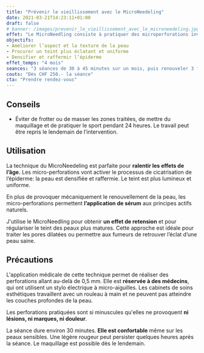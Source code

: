 ```yaml
---
title: "Prévenir le vieillissement avec le MicroNeedeling"
date: 2021-03-21T14:23:11+01:00
draft: false
# banner: /images/prevenir_le_vieillissement_avec_le_microneedeling.jpg
effet: "Le MicroNeedling consiste à pratiquer des microperforations invisibles dans l'épiderme. La peau va réagir en boostant sa régénération: elle va produire de l'élastine et du collagène, qui vont restituer de l'éclat et du volume."
objectifs:
- Améliorer l’aspect et la texture de la peau
- Procurer un teint plus éclatant et uniforme
- Densifier et raffermir l’épiderme
effet_temps: "4 mois"
seances: "3 séances de 30 à 45 minutes sur un mois, puis renouveler 3 fois par année"
couts: "Dès CHF 250.- la séance"
cta: "Prendre rendez-vous"
---
```


## Conseils

* Éviter de frotter ou de masser les zones traitées, de mettre du maquillage et de pratiquer le sport pendant 24 heures. Le travail peut être repris le lendemain de l’intervention.

## Utilisation

La technique du MicroNeedeling est parfaite pour **ralentir les effets de l’âge.** Les micro-perforations vont activer le processus de cicatrisation de l’épiderme: la peau est densifiée et raffermie. Le teint est plus lumineux et uniforme.

En plus de provoquer mécaniquement le renouvellement de la peau, les micro-perforations permettent **l’application de sérum** aux principes actifs naturels.

J'utilise le MicroNeedling pour obtenir **un effet de retension** et pour régulariser le teint des peaux plus matures. Cette approche est idéale pour traiter les pores dilatées ou permettre aux fumeurs de retrouver l’éclat d’une peau saine.

## Précautions

L'application médicale de cette technique permet de réaliser des perforations allant au-delà de 0,5 mm. Elle est **réservée à des médecins**, qui ont utilisent un stylo électrique à micro-aiguilles. Les cabinets de soins esthétiques travaillent avec un rouleau à main et ne peuvent pas atteindre les couches profondes de la peau.

Les perforations pratiquées sont si minuscules qu'elles ne provoquent **ni lésions, ni marques, ni douleur**.

La séance dure environ 30 minutes. **Elle est confortable** même sur les peaux sensibles. Une légère rougeur peut persister quelques heures après la séance. Le maquillage est possible dès le lendemain.
